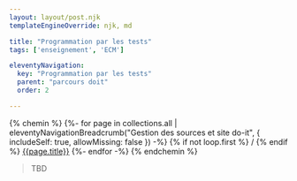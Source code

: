 ```yaml
---
layout: layout/post.njk 
templateEngineOverride: njk, md

title: "Programmation par les tests"
tags: ['enseignement', 'ECM']

eleventyNavigation:
  key: "Programmation par les tests"
  parent: "parcours doit"
  order: 2

---
```


{% chemin %}
{%- for page in collections.all | eleventyNavigationBreadcrumb("Gestion des sources et site do-it", { includeSelf: true, allowMissing: false  }) -%}
{% if not loop.first %}<span style="padding-left: 0.25rem;padding-right:.25rem">/</span>{% endif %} <a href="{{ page.url | url }}">{{page.title}}</a>
{%- endfor -%}
{% endchemin %}

> TBD
